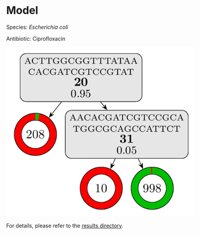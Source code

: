
# Model

Species: *Escherichia coli*

Antibiotic: Ciprofloxacin

<a href="./model.pdf"><img src="./model.png" /></a>

For details, please refer to the [results directory](../../../../../results/cart_b/escherichia%20coli/ciprofloxacin/repeat_3/).

